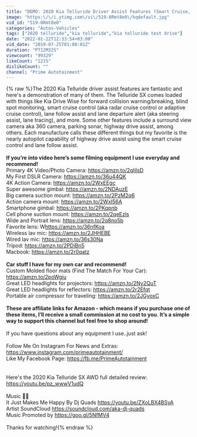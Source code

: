 ```yaml
---
title: "DEMO: 2020 Kia Telluride Driver Assist Features (Smart Cruise, Lane Follow Assist, Cameras, etc!)"
image: "https:\/\/i.ytimg.com\/vi\/519-0Rmt8e0\/hqdefault.jpg"
vid_id: "519-0Rmt8e0"
categories: "Autos-Vehicles"
tags: ["2020 telluride","kia telluride","kia telluride test drive"]
date: "2022-01-22T12:33:54+03:00"
vid_date: "2019-07-25T01:00:01Z"
duration: "PT12M32S"
viewcount: "99329"
likeCount: "1215"
dislikeCount: ""
channel: "Prime Autotainment"
---
```

{% raw %}The 2020 Kia Telluride driver assist features are fantastic and here's a demonstration of many of them. The Telluride SX comes loaded with things like Kia Drive Wise for forward collision warning/breaking, blind spot monitoring, smart cruise control (aka radar cruise control or adaptive cruise control), lane follow assist and lane departure alert (aka steering assist, lane tracing), and more. Some other features include a surround view camera aka 360 camera, parking sonar, highway drive assist, among others. Each manufacture calls these different things but my favorite is the nearly autopilot capability of highway drive assist using the smart cruise control and lane follow assist.<br /><br />**If you’re into video here’s some filming equipment I use everyday and recommend!**<br />Primary 4K Video/Photo Camera: <a rel="nofollow" target="blank" href="https://amzn.to/2qIilsD">https://amzn.to/2qIilsD</a><br />My First DSLR Camera: <a rel="nofollow" target="blank" href="https://amzn.to/36u44QK">https://amzn.to/36u44QK</a><br />4K Action Camera: <a rel="nofollow" target="blank" href="https://amzn.to/2WxEEgc">https://amzn.to/2WxEEgc</a><br />Super awesome gimbal: <a rel="nofollow" target="blank" href="https://amzn.to/2NDAuzE">https://amzn.to/2NDAuzE</a><br />Big camera suction mount: <a rel="nofollow" target="blank" href="https://amzn.to/2PzM2q6">https://amzn.to/2PzM2q6</a><br />Action camera mount: <a rel="nofollow" target="blank" href="https://amzn.to/2WxI56A">https://amzn.to/2WxI56A</a> <br />Smartphone gimbal: <a rel="nofollow" target="blank" href="https://amzn.to/2PKqpnb">https://amzn.to/2PKqpnb</a> <br />Cell phone suction mount: <a rel="nofollow" target="blank" href="https://amzn.to/2qeEzls">https://amzn.to/2qeEzls</a> <br />Wide and Portrait lens: <a rel="nofollow" target="blank" href="https://amzn.to/2q8no5b">https://amzn.to/2q8no5b</a> <br />Favorite lens: W<a rel="nofollow" target="blank" href="https://amzn.to/36nfKoa">https://amzn.to/36nfKoa</a> <br />Wireless lav mic: <a rel="nofollow" target="blank" href="https://amzn.to/2JHHEBE">https://amzn.to/2JHHEBE</a> <br />Wired lav mic: <a rel="nofollow" target="blank" href="https://amzn.to/36s30Na">https://amzn.to/36s30Na</a> <br />Tripod: <a rel="nofollow" target="blank" href="https://amzn.to/2PDiBn5">https://amzn.to/2PDiBn5</a> <br />Macbook: <a rel="nofollow" target="blank" href="https://amzn.to/2r0qatz">https://amzn.to/2r0qatz</a> <br /><br />**Car stuff I have for my own car and recommend!**<br />Custom Molded floor mats (Find The Match For Your Car): <a rel="nofollow" target="blank" href="https://amzn.to/2poWgiu">https://amzn.to/2poWgiu</a> <br />Great LED headlights for projectors: <a rel="nofollow" target="blank" href="https://amzn.to/2Ny2QuT">https://amzn.to/2Ny2QuT</a> <br />Great LED headlights for reflectors: <a rel="nofollow" target="blank" href="https://amzn.to/2r2Efqt">https://amzn.to/2r2Efqt</a><br />Portable air compressor for traveling: <a rel="nofollow" target="blank" href="https://amzn.to/2JGyoxC">https://amzn.to/2JGyoxC</a><br /><br />**These are affiliate links for Amazon - which means if you purchase one of these items, I’ll receive a small commission at no cost to you. It’s a simple way to support this channel but feel free to shop around!**<br /><br />If you have questions about any equipment I use..just ask!<br /><br />Follow Me On Instagram For News and Extras: <a rel="nofollow" target="blank" href="https://www.instagram.com/primeautotainment/">https://www.instagram.com/primeautotainment/</a><br />Like My Facebook Page: <a rel="nofollow" target="blank" href="https://fb.me/PrimeAutotainment">https://fb.me/PrimeAutotainment</a><br /><br /><br />Here's the 2020 Kia Telluride SX AWD full detailed review: <a rel="nofollow" target="blank" href="https://youtu.be/pz_wwwV1udQ">https://youtu.be/pz_wwwV1udQ</a><br /><br />Music 🎵🎵<br />It Just Makes Me Happy By Dj Quads <a rel="nofollow" target="blank" href="https://youtu.be/ZXoLBX4BSyA">https://youtu.be/ZXoLBX4BSyA</a><br />Artist SoundCloud <a rel="nofollow" target="blank" href="https://soundcloud.com/aka-dj-quads">https://soundcloud.com/aka-dj-quads</a><br />Music Promoted by <a rel="nofollow" target="blank" href="https://goo.gl/5NfMV4">https://goo.gl/5NfMV4</a><br /><br />Thanks for watching!{% endraw %}
